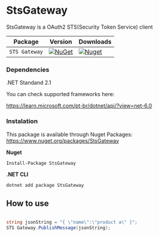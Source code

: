 # StsGateway
StsGateway is a OAuth2 STS(Security Token Service) client


| Package |  Version | Downloads |
| ------- | ----- | ----- |
| `STS Gateway` | [![NuGet](https://img.shields.io/nuget/v/StsGateway.svg)](https://nuget.org/packages/StsGateway) | [![Nuget](https://img.shields.io/nuget/dt/StsGateway.svg)](https://nuget.org/packages/StsGateway) |


### Dependencies
.NET Standand 2.1

You can check supported frameworks here:

https://learn.microsoft.com/pt-br/dotnet/api/?view=net-6.0

### Instalation
This package is available through Nuget Packages: https://www.nuget.org/packages/StsGateway


**Nuget**
```
Install-Package StsGateway
```

**.NET CLI**
```
dotnet add package StsGateway
```

## How to use
```csharp

string jsonString = "{ \"name\":\"product a\" }";
STS Gateway.PublishMessage(jsonString);

```
